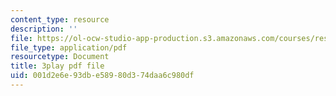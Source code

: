 ```yaml
---
content_type: resource
description: ''
file: https://ol-ocw-studio-app-production.s3.amazonaws.com/courses/res-6-012-introduction-to-probability-spring-2018/001d2e6e93dbe58980d374daa6c980df_Hmm9IqosCv4.pdf
file_type: application/pdf
resourcetype: Document
title: 3play pdf file
uid: 001d2e6e-93db-e589-80d3-74daa6c980df
---
```

